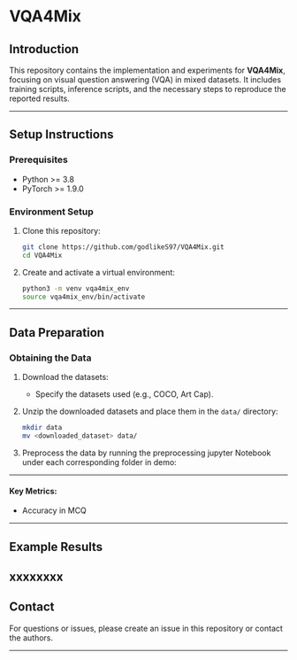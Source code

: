 # VQA4Mix

## Introduction

This repository contains the implementation and experiments for **VQA4Mix**, focusing on visual question answering (VQA) in mixed datasets. It includes training scripts, inference scripts, and the necessary steps to reproduce the reported results.

---

## Setup Instructions

### Prerequisites

- Python >= 3.8
- PyTorch >= 1.9.0

### Environment Setup

1. Clone this repository:
   ```bash
   git clone https://github.com/godlikeS97/VQA4Mix.git
   cd VQA4Mix
   ```

2. Create and activate a virtual environment:
   ```bash
   python3 -m venv vqa4mix_env
   source vqa4mix_env/bin/activate
   ```

---

## Data Preparation

### Obtaining the Data

1. Download the datasets:
   - Specify the datasets used (e.g., COCO, Art Cap).

2. Unzip the downloaded datasets and place them in the `data/` directory:
   ```bash
   mkdir data
   mv <downloaded_dataset> data/
   ```

3. Preprocess the data by running the preprocessing jupyter Notebook under each corresponding folder in demo:

---

#### Key Metrics:
- Accuracy in MCQ

---

## Example Results

xxxxxxxx
---


## Contact

For questions or issues, please create an issue in this repository or contact the authors.

---
